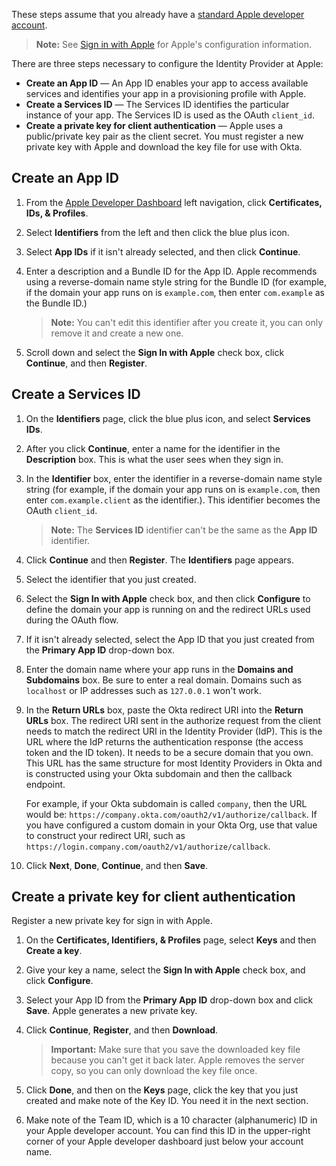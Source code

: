 These steps assume that you already have a [standard Apple developer account](https://developer.apple.com/).

> **Note:** See [Sign in with Apple](https://help.apple.com/developer-account/#/devde676e696) for Apple's configuration information.

There are three steps necessary to configure the Identity Provider at Apple:

* **Create an App ID** &mdash; An App ID enables your app to access available services and identifies your app in a provisioning profile with Apple.
* **Create a Services ID** &mdash; The Services ID identifies the particular instance of your app. The Services ID is used as the OAuth `client_id`.
* **Create a private key for client authentication** &mdash; Apple uses a public/private key pair as the client secret. You must register a new private key with Apple and download the key file for use with Okta.

## Create an App ID

1. From the [Apple Developer Dashboard](https://developer.apple.com/) left navigation, click **Certificates, IDs, & Profiles**.

2. Select **Identifiers** from the left and then click the blue plus icon.

3. Select **App IDs** if it isn't already selected, and then click **Continue**.

4. Enter a description and a Bundle ID for the App ID. Apple recommends using a reverse-domain name style string for the Bundle ID (for example, if the domain your app runs on is `example.com`, then enter `com.example` as the Bundle ID.)

    > **Note:** You can't edit this identifier after you create it, you can only remove it and create a new one.

5. Scroll down and select the **Sign In with Apple** check box, click **Continue**, and then **Register**.

## Create a Services ID

1. On the **Identifiers** page, click the blue plus icon, and select **Services IDs**.

2. After you click **Continue**, enter a name for the identifier in the **Description** box. This is what the user sees when they sign in.

3. In the **Identifier** box, enter the identifier in a reverse-domain name style string (for example, if the domain your app runs on is `example.com`, then enter `com.example.client` as the identifier.). This identifier becomes the OAuth `client_id`.

    > **Note:** The **Services ID** identifier can't be the same as the **App ID** identifier.

4. Click **Continue** and then **Register**. The **Identifiers** page appears.

5. Select the identifier that you just created.

6. Select the **Sign In with Apple** check box, and then click **Configure** to define the domain your app is running on and the redirect URLs used during the OAuth flow.

7. If it isn't already selected, select the App ID that you just created from the **Primary App ID** drop-down box.

8. Enter the domain name where your app runs in the **Domains and Subdomains** box. Be sure to enter a real domain. Domains such as `localhost` or IP addresses such as `127.0.0.1` won't work.

9. In the **Return URLs** box, paste the Okta redirect URI into the **Return URLs** box. The redirect URI sent in the authorize request from the client needs to match the redirect URI in the Identity Provider (IdP). This is the URL where the IdP returns the authentication response (the access token and the ID token). It needs to be a secure domain that you own. This URL has the same structure for most Identity Providers in Okta and is constructed using your Okta subdomain and then the callback endpoint.

    For example, if your Okta subdomain is called `company`, then the URL would be: `https://company.okta.com/oauth2/v1/authorize/callback`. If you have configured a custom domain in your Okta Org, use that value to construct your redirect URI, such as `https://login.company.com/oauth2/v1/authorize/callback`.

10. Click **Next**, **Done**, **Continue**, and then **Save**.

## Create a private key for client authentication

 Register a new private key for sign in with Apple.

1. On the **Certificates, Identifiers, & Profiles** page, select **Keys** and then **Create a key**.

2. Give your key a name, select the **Sign In with Apple** check box, and click **Configure**.

3. Select your App ID from the **Primary App ID** drop-down box and click **Save**. Apple generates a new private key.

4. Click **Continue**, **Register**, and then **Download**.

    > **Important:** Make sure that you save the downloaded key file because you can't get it back later. Apple removes the server copy, so you can only download the key file once.

5. Click **Done**, and then on the **Keys** page, click the key that you just created and make note of the Key ID. You need it in the <GuideLink link="../configure-idp-in-okta">next section</GuideLink>.

6. Make note of the Team ID, which is a 10 character (alphanumeric) ID in your Apple developer account. You can find this ID in the upper-right corner of your Apple developer dashboard just below your account name.
